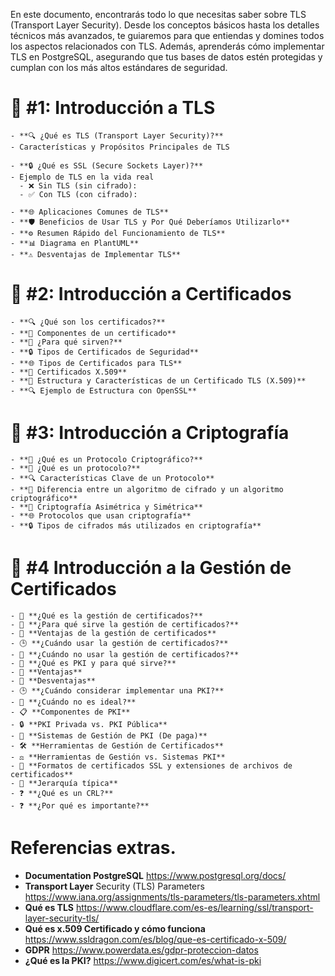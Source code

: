 En este documento, encontrarás todo lo que necesitas saber sobre TLS (Transport Layer Security). Desde los conceptos básicos hasta los detalles técnicos más avanzados, te guiaremos para que entiendas y domines todos los aspectos relacionados con TLS. Además, aprenderás cómo implementar TLS en PostgreSQL, asegurando que tus bases de datos estén protegidas y cumplan con los más altos estándares de seguridad.



 
# 📘 #1: Introducción a TLS

	- **🔍 ¿Qué es TLS (Transport Layer Security)?**
	- Características y Propósitos Principales de TLS

	- **🔒 ¿Qué es SSL (Secure Sockets Layer)?**
	- Ejemplo de TLS en la vida real
	  - ❌ Sin TLS (sin cifrado):
	  - ✅ Con TLS (con cifrado):

	- **🌐 Aplicaciones Comunes de TLS**
	- **🛡️ Beneficios de Usar TLS y Por Qué Deberíamos Utilizarlo**
	- **⚙️ Resumen Rápido del Funcionamiento de TLS**
	- **📊 Diagrama en PlantUML**
	- **⚠️ Desventajas de Implementar TLS**
 
# 📘 #2: Introducción a Certificados

	- **🔍 ¿Qué son los certificados?**
	- **🔧 Componentes de un certificado**
	- **🎯 ¿Para qué sirven?**
	- **🔒 Tipos de Certificados de Seguridad**
	- **🌐 Tipos de Certificados para TLS**
	- **📜 Certificados X.509**
	- **🧾 Estructura y Características de un Certificado TLS (X.509)**
	- **🔍 Ejemplo de Estructura con OpenSSL**
	 

# 📘 #3: Introducción a Criptografía

	- **🔐 ¿Qué es un Protocolo Criptográfico?**
	- **📜 ¿Qué es un protocolo?**
	- **🔍 Características Clave de un Protocolo**
	- **🔄 Diferencia entre un algoritmo de cifrado y un algoritmo criptográfico**
	- **🔑 Criptografía Asimétrica y Simétrica**
	- **🌐 Protocolos que usan criptografía**
	- **🔒 Tipos de cifrados más utilizados en criptografía**
 
# 📘 #4 Introducción a la Gestión de Certificados

	- 📜 **¿Qué es la gestión de certificados?**
	- 🎯 **¿Para qué sirve la gestión de certificados?**
	- 🌟 **Ventajas de la gestión de certificados**
	- 🕒 **¿Cuándo usar la gestión de certificados?**
	- 🚫 **¿Cuándo no usar la gestión de certificados?**
	- 🔑 **¿Qué es PKI y para qué sirve?**
	- 🌟 **Ventajas**
	- 🚫 **Desventajas**
	- 🕒 **¿Cuándo considerar implementar una PKI?**
	- 🚫 **¿Cuándo no es ideal?**
	- 📋 **Componentes de PKI**
	- 🔒 **PKI Privada vs. PKI Pública**
	- 💼 **Sistemas de Gestión de PKI (De paga)**
	- 🛠️ **Herramientas de Gestión de Certificados**
	- ⚖️ **Herramientas de Gestión vs. Sistemas PKI**
	- 📂 **Formatos de certificados SSL y extensiones de archivos de certificados**
	- 🏢 **Jerarquía típica**
	- ❓ **¿Qué es un CRL?**
	- ❓ **¿Por qué es importante?**





 
# Referencias extras.

  - **Documentation PostgreSQL**  https://www.postgresql.org/docs/
  - **Transport Layer** Security (TLS) Parameters https://www.iana.org/assignments/tls-parameters/tls-parameters.xhtml
  - **Qué es TLS** https://www.cloudflare.com/es-es/learning/ssl/transport-layer-security-tls/
  - **Qué es x.509 Certificado y cómo funciona** https://www.ssldragon.com/es/blog/que-es-certificado-x-509/
  - **GDPR**  https://www.powerdata.es/gdpr-proteccion-datos
  - **¿Qué es la PKI?** https://www.digicert.com/es/what-is-pki

